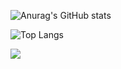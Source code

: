 
<!--
**husseinhareb/husseinhareb** is a ✨ _special_ ✨ repository because its `README.md` (this file) appears on your GitHub profile.

Here are some ideas to get you started:

- 🔭 I’m currently working on ...
- 🌱 I’m currently learning ...
- 👯 I’m looking to collaborate on ...
- 🤔 I’m looking for help with ...
- 💬 Ask me about ...
- 📫 How to reach me: ...
- 😄 Pronouns: ...
- ⚡ Fun fact: ...
-->
![Anurag's GitHub stats](https://github-readme-stats.vercel.app/api?username=husseinhareb&show_icons=true&theme=dracula)


![Top Langs](https://github-readme-stats.vercel.app/api/top-langs/?username=husseinhareb&layout=compact&theme=dracula)

![](https://komarev.com/ghpvc/?username=husseinhareb)
